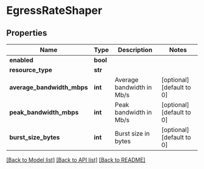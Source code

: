 # EgressRateShaper

## Properties
Name | Type | Description | Notes
------------ | ------------- | ------------- | -------------
**enabled** | **bool** |  | 
**resource_type** | **str** |  | 
**average_bandwidth_mbps** | **int** | Average bandwidth in Mb/s | [optional] [default to 0]
**peak_bandwidth_mbps** | **int** | Peak bandwidth in Mb/s | [optional] [default to 0]
**burst_size_bytes** | **int** | Burst size in bytes | [optional] [default to 0]

[[Back to Model list]](../README.md#documentation-for-models) [[Back to API list]](../README.md#documentation-for-api-endpoints) [[Back to README]](../README.md)

